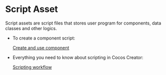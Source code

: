 # Script Asset

Script assets are script files that stores user program for components, data classes and other logics.

- To create a component script:

  [Create and use component](../scripting/use-component.md)

- Everything you need to know about scripting in Cocos Creator:

  [Scripting workflow](../scripting/index.md)
